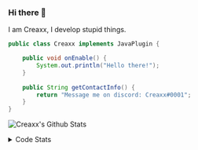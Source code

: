 ### Hi there 👋

I am Creaxx, I develop stupid things. 

```java
public class Creaxx implements JavaPlugin {

    public void onEnable() {
        System.out.println("Hello there!");
    }
    
    public String getContactInfo() {
        return "Message me on discord: Creaxx#0001";
    }
}
```

![Creaxx's Github Stats](https://github-readme-stats.vercel.app/api?username=CreaxxOG&show_icons=true&theme=dark&count_private=true)

<details>
  <summary>Code Stats</summary>

<!--START_SECTION:waka-->
![Code Time](http://img.shields.io/badge/Code%20Time-1%2C087%20hrs%2044%20mins-blue)

![Lines of code](https://img.shields.io/badge/From%20Hello%20World%20I%27ve%20Written-169%20lines%20of%20code-blue)

**🐱 My GitHub Data** 

> 🏆 187 Contributions in the Year 2023
 > 
> 📦 66.2 kB Used in GitHub's Storage 
 > 
> 🚫 Not Opted to Hire
 > 
> 📜 4 Public Repositories 
 > 
> 🔑 2 Private Repositories  
 > 
**I'm an Early 🐤** 

```text
🌞 Morning    53 commits     █░░░░░░░░░░░░░░░░░░░░░░░░   5.91% 
🌆 Daytime    463 commits    █████████████░░░░░░░░░░░░   51.62% 
🌃 Evening    362 commits    ██████████░░░░░░░░░░░░░░░   40.36% 
🌙 Night      19 commits     ░░░░░░░░░░░░░░░░░░░░░░░░░   2.12%

```
📅 **I'm Most Productive on Saturday** 

```text
Monday       80 commits     ██░░░░░░░░░░░░░░░░░░░░░░░   8.92% 
Tuesday      107 commits    ███░░░░░░░░░░░░░░░░░░░░░░   11.93% 
Wednesday    88 commits     ██░░░░░░░░░░░░░░░░░░░░░░░   9.81% 
Thursday     133 commits    ███░░░░░░░░░░░░░░░░░░░░░░   14.83% 
Friday       110 commits    ███░░░░░░░░░░░░░░░░░░░░░░   12.26% 
Saturday     258 commits    ███████░░░░░░░░░░░░░░░░░░   28.76% 
Sunday       121 commits    ███░░░░░░░░░░░░░░░░░░░░░░   13.49%

```


📊 **This Week I Spent My Time On** 

```text
💬 Programming Languages: 
No Activity Tracked This Week

🔥 Editors: 
No Activity Tracked This Week

```

**I Mostly Code in Java** 

```text
Java                     15 repos            █████████████████░░░░░░░░   68.18% 
Kotlin                   6 repos             ██████░░░░░░░░░░░░░░░░░░░   27.27% 
EJS                      1 repo              █░░░░░░░░░░░░░░░░░░░░░░░░   4.55%

```



 Last Updated on 22/01/2023 18:23:55 UTC
<!--END_SECTION:waka-->
</details>
